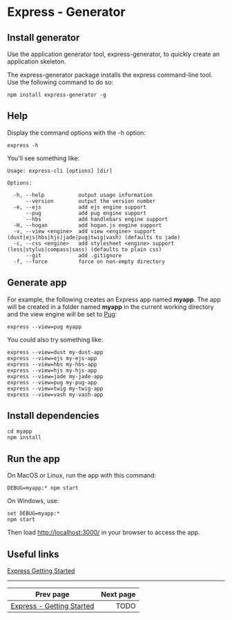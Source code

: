 # Express - Generator #

## Install generator ##

Use the application generator tool, express-generator, to quickly create an application skeleton.

The express-generator package installs the express command-line tool. Use the following command to do so:

    npm install express-generator -g

## Help ##

Display the command options with the -h option:

    express -h

You'll see something like:

    Usage: express-cli [options] [dir]

    Options:

      -h, --help           output usage information
          --version        output the version number
      -e, --ejs            add ejs engine support
          --pug            add pug engine support
          --hbs            add handlebars engine support
      -H, --hogan          add hogan.js engine support
      -v, --view <engine>  add view <engine> support (dust|ejs|hbs|hjs|jade|pug|twig|vash) (defaults to jade)
      -c, --css <engine>   add stylesheet <engine> support (less|stylus|compass|sass) (defaults to plain css)
          --git            add .gitignore
      -f, --force          force on non-empty directory

## Generate app ##

For example, the following creates an Express app named **myapp**. The app will be created in a folder named **myapp** in the current working directory and the view engine will be set to [Pug](https://pugjs.org/):

    express --view=pug myapp

You could also try something like:

    express --view=dust my-dust-app
    express --view=ejs my-ejs-app
    express --view=hbs my-hbs-app
    express --view=hjs my-hjs-app
    express --view=jade my-jade-app
    express --view=pug my-pug-app
    express --view=twig my-twig-app
    express --view=vash my-vash-app

## Install dependencies ##

    cd myapp
    npm install

## Run the app ##

On MacOS or Linux, run the app with this command:

    DEBUG=myapp:* npm start

On Windows, use:

    set DEBUG=myapp:*
    npm start

Then load [http://localhost:3000/](http://localhost:3000/) in your browser to access the app.

## Useful links ##

[Express Getting Started](http://expressjs.com/en/starter/generator.html)

***
|  Prev page  |  Next page                      |
| ----------- | ------------------------------: |
| [Express - Getting Started](getting-started.md) | TODO |
